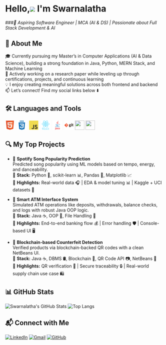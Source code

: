 <h1 align="left"> Hello,<img src="https://media.giphy.com/media/hvRJCLFzcasrR4ia7z/giphy.gif" width="30px"/> I'm Swarnalatha </h1>
 
###*💼 Aspiring Software Engineer | MCA (AI & DS) | Passionate about Full Stack Development & AI* 



## 🚀 About Me  
🎓 Currently pursuing my Master’s in Computer Applications (AI & Data Science), building a strong foundation in Java, Python, MERN Stack, and Machine Learning  
🧠 Actively working on a research paper while leveling up through certifications, projects, and continuous learning  
💡 I enjoy creating meaningful solutions across both frontend and backend  
📫 Let’s connect! Find my social links below ⬇️  



## 🛠️ Languages and Tools

<div>
  <img src="https://github.com/devicons/devicon/blob/master/icons/html5/html5-original.svg" title="HTML5" alt="HTML" width="30" height="30"/>&nbsp;
  <img src="https://github.com/devicons/devicon/blob/master/icons/css3/css3-plain-wordmark.svg"  title="CSS3" alt="CSS" width="30" height="30"/>&nbsp;
  <img src="https://github.com/devicons/devicon/blob/master/icons/javascript/javascript-original.svg" title="JavaScript" alt="JavaScript" width="30" height="30"/>&nbsp;
  <img src="https://github.com/devicons/devicon/blob/master/icons/react/react-original-wordmark.svg" title="React" alt="React" width="30" height="30"/>&nbsp;
  <img src="https://github.com/devicons/devicon/blob/master/icons/java/java-original-wordmark.svg" title="Java" alt="Java" width="30" height="30"/>&nbsp;
  <img src="https://github.com/devicons/devicon/blob/master/icons/git/git-original-wordmark.svg" title="Git" **alt="Git" width="30" height="30"/>
  <img height="30" width="30" src="https://img.icons8.com/color/48/000000/mongodb.png"/>
  <img height="30" width="30" src="https://img.icons8.com/color/48/000000/nodejs.png"/> 
</div>  



## 🔍 My Top Projects

- 🎵 **Spotify Song Popularity Prediction**  
  Predicted song popularity using ML models based on tempo, energy, and danceability.  
  🔧 **Stack:** Python 🐍, scikit-learn 📊, Pandas 🧹, Matplotlib 📈  
  🌟 **Highlights:** Real-world data 🎧 | EDA & model tuning 📊 | Kaggle + UCI datasets 📂

- 🏦 **Smart ATM Interface System**  
  Simulated ATM operations like deposits, withdrawals, balance checks, and logs with robust Java OOP logic.  
  🔧 **Stack:** Java ☕, OOP 🧱, File Handling 📁  
  🌟 **Highlights:** End-to-end banking flow 💰 | Error handling 🛡️ | Console-based UI 🖥️

- 🔗 **Blockchain-based Counterfeit Detection**  
  Verified products via blockchain-backed QR codes with a clean NetBeans UI.  
  🔧 **Stack:** Java ☕, DBMS 🛢️, Blockchain 🔐, QR Code API 📷, NetBeans 🧰  
  🌟 **Highlights:** QR verification 📲 | Secure traceability 🔒 | Real-world supply chain use case 🛍️



## 📊 GitHub Stats

![Swarnalatha's GitHub Stats](https://github-readme-stats.vercel.app/api?username=Swarna2302&show_icons=true&theme=radical)
![Top Langs](https://github-readme-stats.vercel.app/api/top-langs/?username=Swarna2302&layout=compact&theme=radical)



## 📬 Connect with Me

[![LinkedIn](https://img.shields.io/badge/-LinkedIn-blue?logo=linkedin&style=flat)](https://www.linkedin.com/in/swarna23/)
[![Gmail](https://img.shields.io/badge/-Gmail-red?logo=gmail&style=flat)](mailto:swarna082002@gmail.com)
[![GitHub](https://img.shields.io/badge/-GitHub-black?logo=github&style=flat)](https://github.com/Swarna2302)
